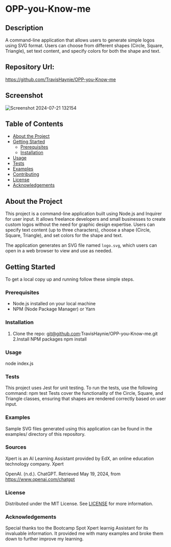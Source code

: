 # OPP-you-Know-me


## Description

A command-line application that allows users to generate simple logos using SVG format. Users can choose from different shapes (Circle, Square, Triangle), set text content, and specify colors for both the shape and text.

## Repository Url:
https://github.com/TravisHaynie/OPP-you-Know-me

## Screenshot
![Screenshot 2024-07-21 132154](https://github.com/user-attachments/assets/0c488e72-a5f6-453e-b10c-0c4b62f4b9f5)


## Table of Contents

- [About the Project](#about-the-project)
- [Getting Started](#getting-started)
  - [Prerequisites](#prerequisites)
  - [Installation](#installation)
- [Usage](#usage)
- [Tests](#tests)
- [Examples](#examples)
- [Contributing](#contributing)
- [License](#license)
- [Acknowledgements](#acknowledgements)

## About the Project

This project is a command-line application built using Node.js and Inquirer for user input. It allows freelance developers and small businesses to create custom logos without the need for graphic design expertise. Users can specify text content (up to three characters), choose a shape (Circle, Square, Triangle), and set colors for the shape and text.

The application generates an SVG file named `logo.svg`, which users can open in a web browser to view and use as needed.

## Getting Started

To get a local copy up and running follow these simple steps.

### Prerequisites

- Node.js installed on your local machine
- NPM (Node Package Manager) or Yarn

### Installation

1. Clone the repo:
 git@github.com:TravisHaynie/OPP-you-Know-me.git
2.Install NPM packages
 npm install

### Usage
node index.js


### Tests
This project uses Jest for unit testing. To run the tests, use the following command:
npm test
Tests cover the functionality of the Circle, Square, and Triangle classes, ensuring that shapes are rendered correctly based on user input.

### Examples
Sample SVG files generated using this application can be found in the examples/ directory of this repository.

### Sources
Xpert is an AI Learning Assistant provided by EdX, an online education technology company. Xpert

OpenAI. (n.d.). ChatGPT. Retrieved May 19, 2024, from https://www.openai.com/chatgpt

### License
Distributed under the MIT License. See [LICENSE](LICENSE) for more information.

### Acknowledgements
Special thanks too the Bootcamp Spot Xpert learnig Assistant for its invaluable information. It provided me with many examples and broke them down to further improve my learning.
